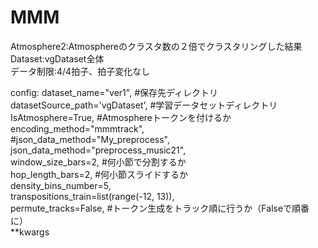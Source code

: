 # MMM
Atmosphere2:Atmosphereのクラスタ数の２倍でクラスタリングした結果 <br>
Dataset:vgDataset全体 <br>
データ制限:4/4拍子、拍子変化なし <br>

config:     dataset_name="ver1", #保存先ディレクトリ <br>
            datasetSource_path='vgDataset', #学習データセットディレクトリ <br>
            IsAtmosphere=True, #Atmosphereトークンを付けるか <br>
            encoding_method="mmmtrack", <br>
            #json_data_method="My_preprocess", <br>
            json_data_method="preprocess_music21", <br>
            window_size_bars=2, #何小節で分割するか <br>
            hop_length_bars=2, #何小節スライドするか <br>
            density_bins_number=5, <br>
            transpositions_train=list(range(-12, 13)), <br>
            permute_tracks=False, #トークン生成をトラック順に行うか（Falseで順番に） <br>
            **kwargs <br>
